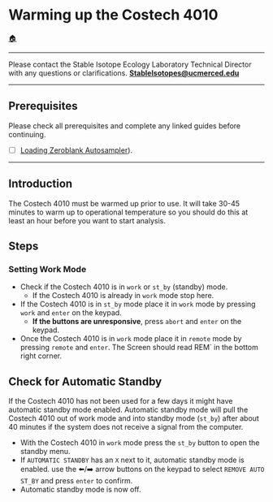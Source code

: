 # Warming up the Costech 4010

[🏠](../README.md)

***

Please contact the Stable Isotope Ecology Laboratory Technical Director with any questions or clarifications. **StableIsotopes@ucmerced.edu**

***

## Prerequisites

Please check all prerequisites and complete any linked guides before continuing.

- [ ] [Loading Zeroblank Autosampler](../costech_EA/EA_zeroblank.md)). 

*** 

## Introduction

The Costech 4010 must be warmed up prior to use. It will take 30-45 minutes to warm up to operational temperature so you should do this at least an hour before you want to start analysis.

## Steps

### Setting Work Mode

* Check if the Costech 4010 is in `work` or `st_by` (standby) mode.
    * If the Costech 4010 is already in `work` mode stop here. 
* If the Costech 4010 is in `st_by` mode place it in `work` mode by pressing `work` and `enter` on the keypad.
    * **If the buttons are unresponsive**, press `abort` and `enter` on the keypad.
* Once the Costech 4010 is in `work` mode place it in `remote` mode by pressing `remote` and `enter`. The Screen should read REM` in the bottom right corner.

## Check for Automatic Standby 

If the Costech 4010 has not been used for a few days it might have automatic standby mode enabled. Automatic standby mode will pull the Costech 4010 out of work mode and into standby mode (`st_by`) after about 40 minutes if the system does not receive a signal from the computer.

* With the Costech 4010 in `work` mode press the `st_by` button to open the standby menu. 
* If `AUTOMATIC STANDBY` has an `X` next to it, automatic standby mode is enabled. use the ⬅️/➡️ arrow buttons on the keypad to select `REMOVE AUTO ST_BY` and press `enter` to confirm. 
* Automatic standby mode is now off. 